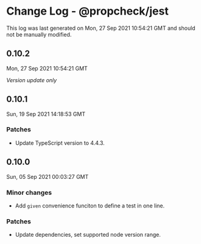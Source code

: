 # Change Log - @propcheck/jest

This log was last generated on Mon, 27 Sep 2021 10:54:21 GMT and should not be manually modified.

## 0.10.2
Mon, 27 Sep 2021 10:54:21 GMT

_Version update only_

## 0.10.1
Sun, 19 Sep 2021 14:18:53 GMT

### Patches

- Update TypeScript version to 4.4.3.

## 0.10.0
Sun, 05 Sep 2021 00:03:27 GMT

### Minor changes

- Add `given` convenience funciton to define a test in one line.

### Patches

- Update dependencies, set supported node version range.

